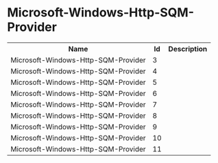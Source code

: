 # Microsoft-Windows-Http-SQM-Provider

<table>
<colgroup><col/><col/><col/></colgroup>
<tr><th>Name</th><th>Id</th><th>Description</th></tr>
<tr><td>Microsoft-Windows-Http-SQM-Provider</td><td>3</td><td></td></tr>
<tr><td>Microsoft-Windows-Http-SQM-Provider</td><td>4</td><td></td></tr>
<tr><td>Microsoft-Windows-Http-SQM-Provider</td><td>5</td><td></td></tr>
<tr><td>Microsoft-Windows-Http-SQM-Provider</td><td>6</td><td></td></tr>
<tr><td>Microsoft-Windows-Http-SQM-Provider</td><td>7</td><td></td></tr>
<tr><td>Microsoft-Windows-Http-SQM-Provider</td><td>8</td><td></td></tr>
<tr><td>Microsoft-Windows-Http-SQM-Provider</td><td>9</td><td></td></tr>
<tr><td>Microsoft-Windows-Http-SQM-Provider</td><td>10</td><td></td></tr>
<tr><td>Microsoft-Windows-Http-SQM-Provider</td><td>11</td><td></td></tr>
</table>
